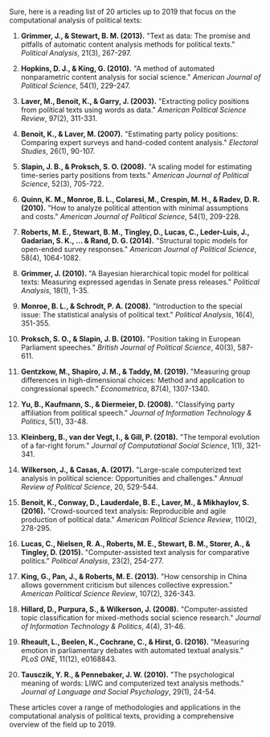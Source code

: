 Sure, here is a reading list of 20 articles up to 2019 that focus on the computational analysis of political texts:

1. **Grimmer, J., & Stewart, B. M. (2013).** "Text as data: The promise and pitfalls of automatic content analysis methods for political texts." *Political Analysis*, 21(3), 267-297.

2. **Hopkins, D. J., & King, G. (2010).** "A method of automated nonparametric content analysis for social science." *American Journal of Political Science*, 54(1), 229-247.

3. **Laver, M., Benoit, K., & Garry, J. (2003).** "Extracting policy positions from political texts using words as data." *American Political Science Review*, 97(2), 311-331.

4. **Benoit, K., & Laver, M. (2007).** "Estimating party policy positions: Comparing expert surveys and hand-coded content analysis." *Electoral Studies*, 26(1), 90-107.

5. **Slapin, J. B., & Proksch, S. O. (2008).** "A scaling model for estimating time-series party positions from texts." *American Journal of Political Science*, 52(3), 705-722.

6. **Quinn, K. M., Monroe, B. L., Colaresi, M., Crespin, M. H., & Radev, D. R. (2010).** "How to analyze political attention with minimal assumptions and costs." *American Journal of Political Science*, 54(1), 209-228.

7. **Roberts, M. E., Stewart, B. M., Tingley, D., Lucas, C., Leder-Luis, J., Gadarian, S. K., ... & Rand, D. G. (2014).** "Structural topic models for open-ended survey responses." *American Journal of Political Science*, 58(4), 1064-1082.

8. **Grimmer, J. (2010).** "A Bayesian hierarchical topic model for political texts: Measuring expressed agendas in Senate press releases." *Political Analysis*, 18(1), 1-35.

9. **Monroe, B. L., & Schrodt, P. A. (2008).** "Introduction to the special issue: The statistical analysis of political text." *Political Analysis*, 16(4), 351-355.

10. **Proksch, S. O., & Slapin, J. B. (2010).** "Position taking in European Parliament speeches." *British Journal of Political Science*, 40(3), 587-611.

11. **Gentzkow, M., Shapiro, J. M., & Taddy, M. (2019).** "Measuring group differences in high-dimensional choices: Method and application to congressional speech." *Econometrica*, 87(4), 1307-1340.

12. **Yu, B., Kaufmann, S., & Diermeier, D. (2008).** "Classifying party affiliation from political speech." *Journal of Information Technology & Politics*, 5(1), 33-48.

13. **Kleinberg, B., van der Vegt, I., & Gill, P. (2018).** "The temporal evolution of a far-right forum." *Journal of Computational Social Science*, 1(1), 321-341.

14. **Wilkerson, J., & Casas, A. (2017).** "Large-scale computerized text analysis in political science: Opportunities and challenges." *Annual Review of Political Science*, 20, 529-544.

15. **Benoit, K., Conway, D., Lauderdale, B. E., Laver, M., & Mikhaylov, S. (2016).** "Crowd-sourced text analysis: Reproducible and agile production of political data." *American Political Science Review*, 110(2), 278-295.

16. **Lucas, C., Nielsen, R. A., Roberts, M. E., Stewart, B. M., Storer, A., & Tingley, D. (2015).** "Computer-assisted text analysis for comparative politics." *Political Analysis*, 23(2), 254-277.

17. **King, G., Pan, J., & Roberts, M. E. (2013).** "How censorship in China allows government criticism but silences collective expression." *American Political Science Review*, 107(2), 326-343.

18. **Hillard, D., Purpura, S., & Wilkerson, J. (2008).** "Computer-assisted topic classification for mixed-methods social science research." *Journal of Information Technology & Politics*, 4(4), 31-46.

19. **Rheault, L., Beelen, K., Cochrane, C., & Hirst, G. (2016).** "Measuring emotion in parliamentary debates with automated textual analysis." *PLoS ONE*, 11(12), e0168843.

20. **Tausczik, Y. R., & Pennebaker, J. W. (2010).** "The psychological meaning of words: LIWC and computerized text analysis methods." *Journal of Language and Social Psychology*, 29(1), 24-54.

These articles cover a range of methodologies and applications in the computational analysis of political texts, providing a comprehensive overview of the field up to 2019.
